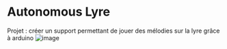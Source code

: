 # Autonomous Lyre
Projet : créer un support permettant de jouer des mélodies sur la lyre grâce à arduino
![image](https://user-images.githubusercontent.com/120204235/223538483-f1290bf3-bf85-4ae4-9183-33792ddaad23.jpeg)

